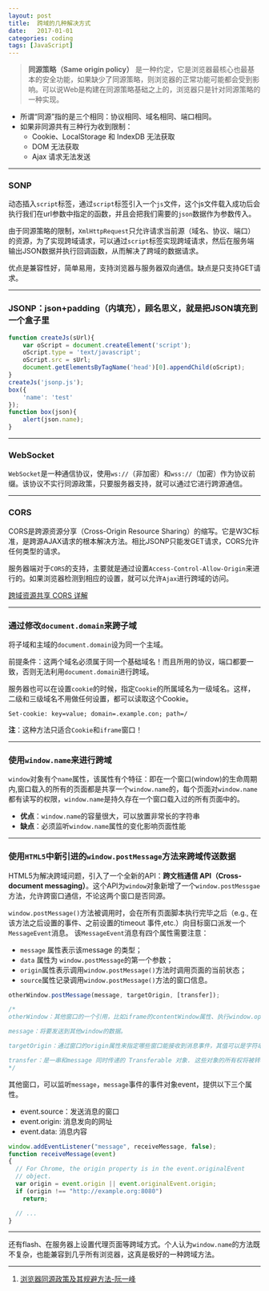 ```yaml
---
layout: post
title:  跨域的几种解决方式
date:   2017-01-01
categories: coding
tags: [JavaScript]
---
```


> __同源策略（Same origin policy）__ 是一种约定，它是浏览器最核心也最基本的安全功能，如果缺少了同源策略，则浏览器的正常功能可能都会受到影响。可以说Web是构建在同源策略基础之上的，浏览器只是针对同源策略的一种实现。

+ 所谓“同源”指的是三个相同：协议相同、域名相同、端口相同。
+ 如果非同源共有三种行为收到限制：
    - Cookie、LocalStorage 和 IndexDB 无法获取
    - DOM 无法获取
    - Ajax 请求无法发送

-----

### SONP

动态插入`script`标签，通过`script`标签引入一个`js`文件，这个js文件载入成功后会执行我们在url参数中指定的函数，并且会把我们需要的`json`数据作为参数传入。

由于同源策略的限制，`XmlHttpRequest`只允许请求当前源（域名、协议、端口）的资源，为了实现跨域请求，可以通过`script`标签实现跨域请求，然后在服务端输出JSON数据并执行回调函数，从而解决了跨域的数据请求。

优点是兼容性好，简单易用，支持浏览器与服务器双向通信。缺点是只支持GET请求。

-----

### JSONP：json+padding（内填充），顾名思义，就是把JSON填充到一个盒子里

``` javascript
function createJs(sUrl){
    var oScript = document.createElement('script');
    oScript.type = 'text/javascript';
    oScript.src = sUrl;
    document.getElementsByTagName('head')[0].appendChild(oScript);
}
createJs('jsonp.js');
box({
    'name': 'test'
});
function box(json){
    alert(json.name);
}
```

-----

### WebSocket 

`WebSocket`是一种通信协议，使用`ws://`（非加密）和`wss://`（加密）作为协议前缀。该协议不实行同源政策，只要服务器支持，就可以通过它进行跨源通信。

-----

### CORS

CORS是跨源资源分享（Cross-Origin Resource Sharing）的缩写。它是W3C标准，是跨源AJAX请求的根本解决方法。相比JSONP只能发GET请求，CORS允许任何类型的请求。

服务器端对于`CORS`的支持，主要就是通过设置`Access-Control-Allow-Origin`来进行的。如果浏览器检测到相应的设置，就可以允许`Ajax`进行跨域的访问。

[跨域资源共享 CORS 详解](http://www.ruanyifeng.com/blog/2016/04/cors.html)

-----

### 通过修改`document.domain`来跨子域

将子域和主域的`document.domain`设为同一个主域。

前提条件：这两个域名必须属于同一个基础域名！而且所用的协议，端口都要一致，否则无法利用`document.domain`进行跨域。

服务器也可以在设置`cookie`的时候，指定`Cookie`的所属域名为一级域名。这样，二级和三级域名不用做任何设置，都可以读取这个Cookie。

``` http
Set-cookie: key=value; domain=.example.con; path=/
```

__注__：这种方法只适合`Cookie`和`iframe`窗口！ 

-----

### 使用`window.name`来进行跨域

`window`对象有个`name`属性，该属性有个特征：即在一个窗口(window)的生命周期内,窗口载入的所有的页面都是共享一个`window.name`的，每个页面对`window.name`都有读写的权限，`window.name`是持久存在一个窗口载入过的所有页面中的。

+ __优点__：`window.name`的容量很大，可以放置非常长的字符串
+ __缺点__：必须监听`window.name`属性的变化影响页面性能

-----

### 使用`HTML5`中新引进的`window.postMessage`方法来跨域传送数据

HTML5为解决跨域问题，引入了一个全新的API：__跨文档通信 API（Cross-document messaging）__。这个API为`window`对象新增了一个`window.postMessgae`方法，允许跨窗口通信，不论这两个窗口是否同源。

`window.postMessage()`方法被调用时，会在所有页面脚本执行完毕之后（e.g., 在该方法之后设置的事件、之前设置的timeout 事件,etc.）向目标窗口派发一个`MessageEvent`消息。 该`MessageEvent`消息有四个属性需要注意：

- `message` 属性表示该message 的类型； 
- `data` 属性为 `window.postMessage`的第一个参数；
- `origin`属性表示调用`window.postMessage()`方法时调用页面的当前状态；
- `source`属性记录调用`window.postMessage()`方法的窗口信息。

``` javascript
otherWindow.postMessage(message, targetOrigin, [transfer]);

/*
otherWindow：其他窗口的一个引用，比如iframe的contentWindow属性、执行window.open返回的窗口对象、或者是命名过或数值索引的window.frames。

message：将要发送到其他window的数据。

targetOrigin：通过窗口的origin属性来指定哪些窗口能接收到消息事件，其值可以是字符串"*"（表示无限制）或者一个URI。（接收消息的窗口的源（origin），即"协议 + 域名 + 端口"。也可以设为*，表示不限制域名，向所有窗口发送。）

transfer：是一串和message 同时传递的 Transferable 对象. 这些对象的所有权将被转移给消息的接收方，而发送一方将不再保有所有权。
*/
```

其他窗口，可以监听`message`，`message`事件的事件对象event，提供以下三个属性。

+ event.source：发送消息的窗口
+ event.origin: 消息发向的网址
+ event.data: 消息内容

``` javascript
window.addEventListener("message", receiveMessage, false);
function receiveMessage(event)
{
  // For Chrome, the origin property is in the event.originalEvent
  // object.
  var origin = event.origin || event.originalEvent.origin; 
  if (origin !== "http://example.org:8080")
    return;

  // ...
}
```


-----

还有flash、在服务器上设置代理页面等跨域方式。个人认为`window.name`的方法既不复杂，也能兼容到几乎所有浏览器，这真是极好的一种跨域方法。

-----

1. [浏览器同源政策及其规避方法-阮一峰](http://www.ruanyifeng.com/blog/2016/04/same-origin-policy.html)